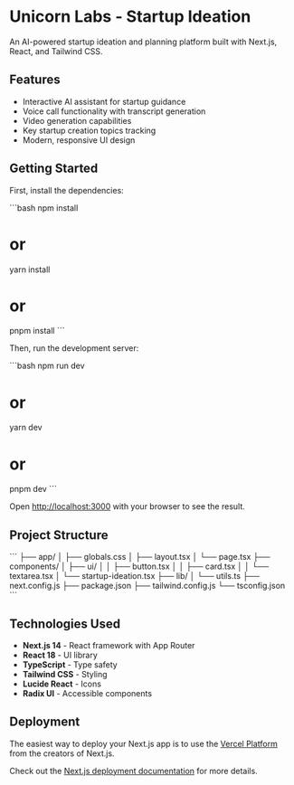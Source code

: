 # Unicorn Labs - Startup Ideation

An AI-powered startup ideation and planning platform built with Next.js, React, and Tailwind CSS.

## Features

- Interactive AI assistant for startup guidance
- Voice call functionality with transcript generation
- Video generation capabilities
- Key startup creation topics tracking
- Modern, responsive UI design

## Getting Started

First, install the dependencies:

\`\`\`bash
npm install
# or
yarn install
# or
pnpm install
\`\`\`

Then, run the development server:

\`\`\`bash
npm run dev
# or
yarn dev
# or
pnpm dev
\`\`\`

Open [http://localhost:3000](http://localhost:3000) with your browser to see the result.

## Project Structure

\`\`\`
├── app/
│   ├── globals.css
│   ├── layout.tsx
│   └── page.tsx
├── components/
│   ├── ui/
│   │   ├── button.tsx
│   │   ├── card.tsx
│   │   └── textarea.tsx
│   └── startup-ideation.tsx
├── lib/
│   └── utils.ts
├── next.config.js
├── package.json
├── tailwind.config.js
└── tsconfig.json
\`\`\`

## Technologies Used

- **Next.js 14** - React framework with App Router
- **React 18** - UI library
- **TypeScript** - Type safety
- **Tailwind CSS** - Styling
- **Lucide React** - Icons
- **Radix UI** - Accessible components

## Deployment

The easiest way to deploy your Next.js app is to use the [Vercel Platform](https://vercel.com/new?utm_medium=default-template&filter=next.js&utm_source=create-next-app&utm_campaign=create-next-app-readme) from the creators of Next.js.

Check out the [Next.js deployment documentation](https://nextjs.org/docs/deployment) for more details.
